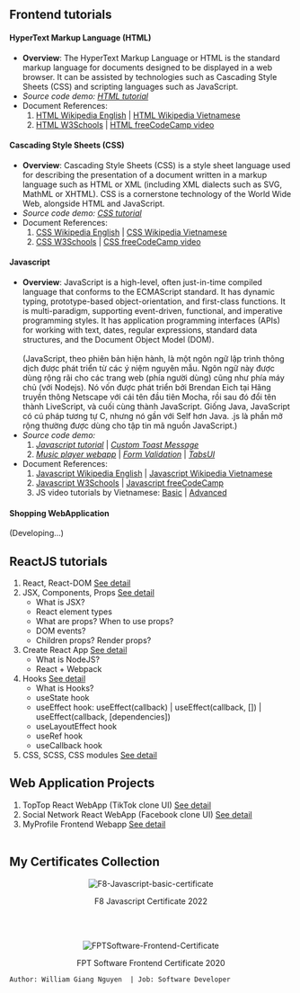 ## Frontend tutorials

#### HyperText Markup Language (HTML)

- **Overview**: The HyperText Markup Language or HTML is the standard markup language for documents designed to be
  displayed in a web browser.
  It can be assisted by technologies such as Cascading Style Sheets (CSS) and scripting languages such as JavaScript.
- _Source code demo:_ [_HTML tutorial_](https://github.com/williamvietnam/ReactJS/tree/main/frontend_tutorials/tutorial/html_tutorial)
- Document References:
    1. [HTML Wikipedia English](https://en.wikipedia.org/wiki/HTML)
       |  [HTML Wikipedia Vietnamese](https://vi.wikipedia.org/wiki/HTML)
    2. [HTML W3Schools](https://www.w3schools.com/html/default.asp)
       |  [HTML freeCodeCamp video](https://www.youtube.com/watch?v=kUMe1FH4CHE&ab_channel=freeCodeCamp.org)

#### Cascading Style Sheets (CSS)

- **Overview**: Cascading Style Sheets (CSS) is a style sheet language used for describing the presentation of a
  document written
  in a markup language such as HTML or XML (including XML dialects such as SVG, MathML or XHTML).
  CSS is a cornerstone technology of the World Wide Web, alongside HTML and JavaScript.
- _Source code demo:_ [_CSS tutorial_](https://github.com/williamvietnam/ReactJS/tree/main/frontend_tutorials/tutorial/css_tutorial)
- Document References:
    1. [CSS Wikipedia English](https://en.wikipedia.org/wiki/CSS)
       |  [CSS Wikipedia Vietnamese](https://vi.wikipedia.org/wiki/CSS)
    2. [CSS W3Schools](https://www.w3schools.com/css)
       | [CSS freeCodeCamp video](https://www.youtube.com/watch?v=OXGznpKZ_sA&ab_channel=freeCodeCamp.org)

#### Javascript

- **Overview**: JavaScript is a high-level, often just-in-time compiled language that conforms to the ECMAScript
  standard.
  It has dynamic typing, prototype-based object-orientation, and first-class functions.
  It is multi-paradigm, supporting event-driven, functional, and imperative programming styles.
  It has application programming interfaces (APIs) for working with text, dates, regular expressions, standard data
  structures, and the Document Object Model (DOM).<br></br>
  (JavaScript, theo phiên bản hiện hành, là một ngôn ngữ lập trình thông dịch được phát triển từ các ý niệm nguyên mẫu.
  Ngôn ngữ này được dùng rộng rãi cho các trang web (phía người dùng) cũng như phía máy chủ (với Nodejs).
  Nó vốn được phát triển bởi Brendan Eich tại Hãng truyền thông Netscape với cái tên đầu tiên Mocha, rồi sau đó đổi tên
  thành LiveScript, và cuối cùng thành JavaScript.
  Giống Java, JavaScript có cú pháp tương tự C, nhưng nó gần với Self hơn Java. .js là phần mở rộng thường được dùng cho
  tập tin mã nguồn JavaScript.)
- _Source code demo:_
    1. [_Javascript tutorial_](https://github.com/williamvietnam/ReactJS/tree/main/frontend_tutorials/tutorial/javascript_tutorial)
       |  [_Custom Toast Message_](https://github.com/williamvietnam/ReactJS/tree/main/frontend_tutorials/tutorial/javascript_tutorial/toast_message)
    2. [_Music player webapp_](https://github.com/williamvietnam/ReactJS/tree/main/frontend_tutorials/tutorial/javascript_tutorial/music_player_webapp)
       | [_Form Validation_](https://github.com/williamvietnam/ReactJS/tree/main/frontend_tutorials/tutorial/javascript_tutorial/form_validation)
       | [_TabsUI_](https://github.com/williamvietnam/ReactJS/tree/main/frontend_tutorials/tutorial/javascript_tutorial/tabsUI)
- Document References:
    1. [Javascript Wikipedia English](https://en.wikipedia.org/wiki/JavaScript)
       |  [Javascript Wikipedia Vietnamese](https://vi.wikipedia.org/wiki/JavaScript)
    2. [Javascript W3Schools](https://www.w3schools.com/js/default.asp)
       | [Javascript freeCodeCamp](https://www.freecodecamp.org/learn/javascript-algorithms-and-data-structures/#basic-javascript)
    3. JS video tutorials by Vietnamese: [Basic](https://fullstack.edu.vn/courses/javascript-co-ban)
       | [Advanced](https://fullstack.edu.vn/courses/javascript-nang-cao)

#### Shopping WebApplication
(Developing...)

## ReactJS tutorials
1. React, React-DOM [See detail]()
2. JSX, Components, Props [See detail]()
   - What is JSX?
   - React element types
   - What are props? When to use props?
   - DOM events?
   - Children props? Render props?
3. Create React App [See detail]()
   - What is NodeJS?
   - React + Webpack
4. Hooks [See detail]()
   - What is Hooks?
   - useState hook
   - useEffect hook: useEffect(callback)  |  useEffect(callback, [])  |  useEffect(callback, [dependencies])
   - useLayoutEffect hook
   - useRef hook
   - useCallback hook
5. CSS, SCSS, CSS modules [See detail]()

## Web Application Projects
1. TopTop React WebApp (TikTok clone UI) [See detail]()
2. Social Network React WebApp (Facebook clone UI) [See detail]()
3. MyProfile Frontend Webapp [See detail]()
<br></br>

## My Certificates Collection
<p align="center">
     <img alt="F8-Javascript-basic-certificate"
     src="https://github.com/williamvietnam/ReactJS/blob/main/assets-of-repository/frontend-certificate/F8-JS-basic-certificate.png">
</p>
<p align="center">F8 Javascript Certificate 2022</p>

<br></br>

<p align="center">
     <img alt="FPTSoftware-Frontend-Certificate"
     src="https://github.com/williamvietnam/ReactJS/blob/main/assets-of-repository/frontend-certificate/FPTSoftware-internship-certificate.jpg">
</p>
<p align="center">FPT Software Frontend Certificate 2020</p>

``
Author: William Giang Nguyen  | Job: Software Developer
``